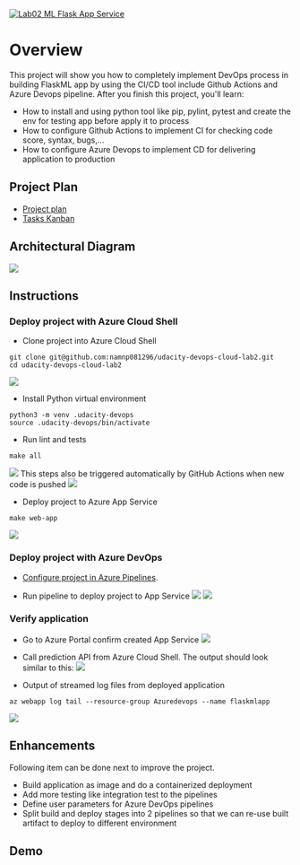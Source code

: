 [![Lab02 ML Flask App Service](https://github.com/namnp081296/udacity-devops-cloud-lab2/actions/workflows/pythonflaskml.yml/badge.svg)](https://github.com/namnp081296/udacity-devops-cloud-lab2/actions/workflows/pythonflaskml.yml)

# Overview
This project will show you how to completely implement DevOps process in building FlaskML app by using the CI/CD tool include Github Actions and Azure Devops pipeline.
After you finish this project, you'll learn:
* How to install and using python tool like pip, pylint, pytest and create the env for testing app before apply it to process
* How to configure Github Actions to implement CI for checking code score, syntax, bugs,...
* How to configure Azure Devops to implement CD for delivering application to production

## Project Plan
* [Project plan](docs/project-plan.xlsx)
* [Tasks Kanban](https://trello.com/b/6Bz6jB9R/udacity-ml-app)

## Architectural Diagram
![](docs/screenshots/architecture-diagram.png)

## Instructions
### Deploy project with Azure Cloud Shell  
* Clone project into Azure Cloud Shell
```
git clone git@github.com:namnp081296/udacity-devops-cloud-lab2.git
cd udacity-devops-cloud-lab2
```
![](docs/screenshots/git-clone.png)

* Install Python virtual environment
```
python3 -m venv .udacity-devops
source .udacity-devops/bin/activate
```
	
* Run lint and tests
```
make all
```
![](docs/screenshots/lint-test.png)
This steps also be triggered automatically by GitHub Actions when new code is pushed
![](docs/screenshots/github-actions.png)

* Deploy project to Azure App Service
```
make web-app
```
![](docs/screenshots/app-service-deploy.png)

### Deploy project with Azure DevOps
* [Configure project in Azure Pipelines](https://docs.microsoft.com/en-us/azure/devops/pipelines/ecosystems/python-webapp?view=azure-devops#create-an-azure-devops-project-and-connect-to-azure).

* Run pipeline to deploy project to App Service
![](docs/screenshots/azure-devops-pipeline.png)
![](docs/screenshots/azure-devops-pipeline-2.png)

### Verify application
* Go to Azure Portal confirm created App Service
![](docs/screenshots/app-service.png)
* Call prediction API from Azure Cloud Shell.
The output should look similar to this:
![](docs/screenshots/ml-predict.png)

* Output of streamed log files from deployed application
```
az webapp log tail --resource-group Azuredevops --name flaskmlapp
```
![](docs/screenshots/app-service-tail.png)

## Enhancements
Following item can be done next to improve the project.
* Build application as image and do a containerized deployment
* Add more testing like integration test to the pipelines
* Define user parameters for Azure DevOps pipelines 
* Split build and deploy stages into 2 pipelines so that we can re-use built artifact to deploy to different environment

## Demo
